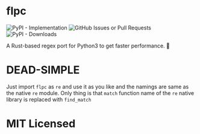 # flpc
![PyPI - Implementation](https://img.shields.io/pypi/implementation/flpc)
![GitHub Issues or Pull Requests](https://img.shields.io/github/issues/itsmeadarsh2008/flpc)
![PyPI - Downloads](https://img.shields.io/pypi/dm/flpc) <br>

A Rust-based regex port for Python3 to get faster performance. 👾

# DEAD-SIMPLE
Just import `flpc` as `re` and use it as you like and the namings are same as the native `re` module. Only thing is that `match` function name of the `re` native library is replaced with `find_match`

# MIT Licensed